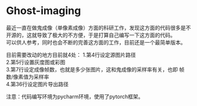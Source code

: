 # Ghost-imaging
最近一直在做鬼成像（单像素成像）方面的科研工作，发现这方面的代码很多是不开源的，这就导致了极大的不方便，于是打算自己编写一下这方面的代码。  
可以供人参考，同时也会不断的完善这方面的工作，目前还是一个最简单版本。  
  
目前需要改动的地方目前就4处：
1.第4行设定源图片路径  
2.第5行设置灰度图或彩图  
3.第7行设定成像帧数，也就是多少张图片，这和鬼成像的采样率有关，也即 帧数/像素值为采样率  
4.第36行设定图片导出路径

注意：代码编写环境为pycharm环境，使用了pytorch框架。
